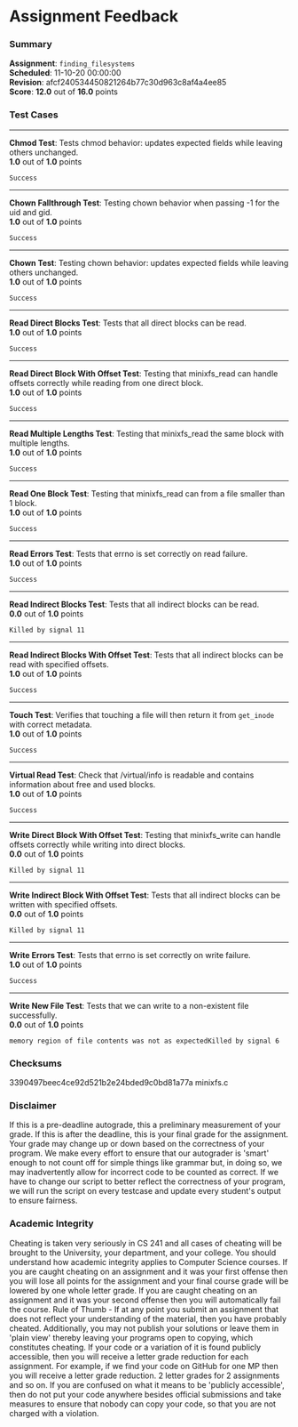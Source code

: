 # Assignment Feedback

### Summary

**Assignment**: `finding_filesystems`  
**Scheduled**: 11-10-20 00:00:00  
**Revision**: afcf240534450821264b77c30d963c8af4a4ee85  
**Score**: **12.0** out of **16.0** points

### Test Cases
---

**Chmod Test**: Tests chmod behavior: updates expected fields while leaving others unchanged.  
**1.0** out of **1.0** points
```
Success
```
---

**Chown Fallthrough Test**: Testing chown behavior when passing -1 for the uid and gid.  
**1.0** out of **1.0** points
```
Success
```
---

**Chown Test**: Testing chown behavior: updates expected fields while leaving others unchanged.  
**1.0** out of **1.0** points
```
Success
```
---

**Read Direct Blocks Test**: Tests that all direct blocks can be read.  
**1.0** out of **1.0** points
```
Success
```
---

**Read Direct Block With Offset Test**: Testing that minixfs_read can handle offsets correctly while reading from one direct block.  
**1.0** out of **1.0** points
```
Success
```
---

**Read Multiple Lengths Test**: Testing that minixfs_read the same block with multiple lengths.  
**1.0** out of **1.0** points
```
Success
```
---

**Read One Block Test**: Testing that minixfs_read can from a file smaller than 1 block.  
**1.0** out of **1.0** points
```
Success
```
---

**Read Errors Test**: Tests that errno is set correctly on read failure.  
**1.0** out of **1.0** points
```
Success
```
---

**Read Indirect Blocks Test**: Tests that all indirect blocks can be read.  
**0.0** out of **1.0** points
```
Killed by signal 11
```
---

**Read Indirect Blocks With Offset Test**: Tests that all indirect blocks can be read with specified offsets.  
**1.0** out of **1.0** points
```
Success
```
---

**Touch Test**: Verifies that touching a file will then return it from `get_inode` with correct metadata.  
**1.0** out of **1.0** points
```
Success
```
---

**Virtual Read Test**: Check that /virtual/info is readable and contains information about free and used blocks.  
**1.0** out of **1.0** points
```
Success
```
---

**Write Direct Block With Offset Test**: Testing that minixfs_write can handle offsets correctly while writing into direct blocks.  
**0.0** out of **1.0** points
```
Killed by signal 11
```
---

**Write Indirect Block With Offset Test**: Tests that all indirect blocks can be written with specified offsets.  
**0.0** out of **1.0** points
```
Killed by signal 11
```
---

**Write Errors Test**: Tests that errno is set correctly on write failure.  
**1.0** out of **1.0** points
```
Success
```
---

**Write New File Test**: Tests that we can write to a non-existent file successfully.  
**0.0** out of **1.0** points
```
memory region of file contents was not as expectedKilled by signal 6
```
### Checksums

3390497beec4ce92d521b2e24bded9c0bd81a77a minixfs.c


### Disclaimer
If this is a pre-deadline autograde, this a preliminary measurement of your grade.
If this is after the deadline, this is your final grade for the assignment.
Your grade may change up or down based on the correctness of your program.
We make every effort to ensure that our autograder is 'smart' enough to not count off
for simple things like grammar but, in doing so, we may inadvertently allow for
incorrect code to be counted as correct.
If we have to change our script to better reflect the correctness of your program,
we will run the script on every testcase and update every student's output to ensure fairness.



### Academic Integrity
Cheating is taken very seriously in CS 241 and all cases of cheating will be brought to the University, your department, and your college.
You should understand how academic integrity applies to Computer Science courses.
If you are caught cheating on an assignment and it was your first offense then you will lose all points for the assignment and your final course
grade will be lowered by one whole letter grade. If you are caught cheating on an assignment and it was your second offense then you will automatically fail the course.
Rule of Thumb - If at any point you submit an assignment that does not reflect your understanding of the material, then you have probably cheated.
Additionally, you may not publish your solutions or leave them in 'plain view' thereby leaving your programs open to copying, which constitutes cheating.
If your code or a variation of it is found publicly accessible, then you will receive a letter grade reduction for each assignment.
For example, if we find your code on GitHub for one MP then you will receive a letter grade reduction. 2 letter grades for 2 assignments and so on.
If you are confused on what it means to be 'publicly accessible', then do not put your code anywhere besides official submissions and take measures
to ensure that nobody can copy your code, so that you are not charged with a violation.


